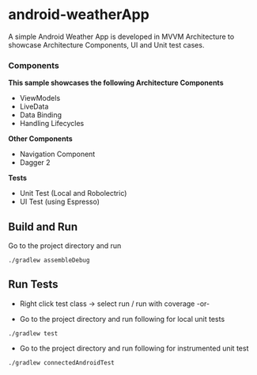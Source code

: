 # android-weatherApp
A simple Android Weather App is developed in MVVM Architecture to showcase Architecture Components, UI and Unit test cases.

### Components

**This sample showcases the following Architecture Components**
* ViewModels
* LiveData
* Data Binding
* Handling Lifecycles

**Other Components**
* Navigation Component
* Dagger 2

**Tests**
* Unit Test (Local and Robolectric)
* UI Test (using Espresso)

## Build and Run
Go to the project directory and run
```
./gradlew assembleDebug
```
## Run Tests
* Right click test class -> select run / run with coverage
-or-

* Go to the project directory and run following for local unit tests
```
./gradlew test
```

* Go to the project directory and run following for instrumented unit test
```
./gradlew connectedAndroidTest
```



